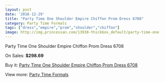```yaml
---
layout: post
date: '2016-12-29'
title: "Party Time One Shoulder Empire Chiffon Prom Dress 6708"
category: Party Time Formals
tags: ["dress","empire","prom","shoulder","chiffon"]
image: http://img.princessan.com/13938-thickbox_default/party-time-one-shoulder-empire-chiffon-prom-dress-6708.jpg
---
```

Party Time One Shoulder Empire Chiffon Prom Dress 6708

On Sales: **$298.69**
<a href="https://www.princessan.com/en/party-time-formals/6555-party-time-one-shoulder-empire-chiffon-prom-dress-6708.html"><amp-img layout="responsive" width="600" height="600" src="//img.princessan.com/13938-thickbox_default/party-time-one-shoulder-empire-chiffon-prom-dress-6708.jpg" alt="Party Time One Shoulder Empire Chiffon Prom Dress 6708 0" /></a>
<a href="https://www.princessan.com/en/party-time-formals/6555-party-time-one-shoulder-empire-chiffon-prom-dress-6708.html"><amp-img layout="responsive" width="600" height="600" src="//img.princessan.com/13939-thickbox_default/party-time-one-shoulder-empire-chiffon-prom-dress-6708.jpg" alt="Party Time One Shoulder Empire Chiffon Prom Dress 6708 1" /></a>

Buy it: [Party Time One Shoulder Empire Chiffon Prom Dress 6708](https://www.princessan.com/en/party-time-formals/6555-party-time-one-shoulder-empire-chiffon-prom-dress-6708.html "Party Time One Shoulder Empire Chiffon Prom Dress 6708")

View more: [Party Time Formals](https://www.princessan.com/en/51-party-time-formals "Party Time Formals")